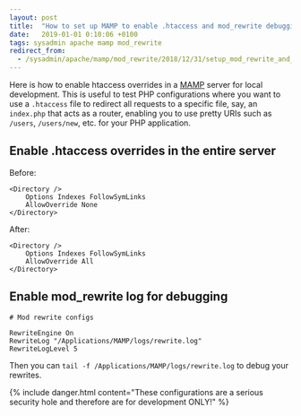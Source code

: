 ```yaml
---
layout: post
title:  "How to set up MAMP to enable .htaccess and mod_rewrite debugging"
date:   2019-01-01 0:10:06 +0100
tags: sysadmin apache mamp mod_rewrite
redirect_from:
  - /sysadmin/apache/mamp/mod_rewrite/2018/12/31/setup_mod_rewrite_and_htaccess_in_mamp
---
```


Here is how to enable htaccess overrides in a [MAMP](https://www.mamp.info/en/) server for local development. This is useful to test PHP configurations where you want to use a `.htaccess` file to redirect all requests to a specific file, say, an `index.php` that acts as a router, enabling you to use pretty URIs such as `/users`, `/users/new`, etc. for your PHP application.

## Enable .htaccess overrides in the entire server

Before:

```
<Directory />
    Options Indexes FollowSymLinks
    AllowOverride None
</Directory>
```

After:

```
<Directory />
    Options Indexes FollowSymLinks
    AllowOverride All
</Directory>
```


## Enable mod_rewrite log for debugging


```
# Mod rewrite configs

RewriteEngine On
RewriteLog "/Applications/MAMP/logs/rewrite.log"
RewriteLogLevel 5
```

Then you can `tail -f /Applications/MAMP/logs/rewrite.log` to debug your rewrites.


{% include danger.html content="These configurations are a serious security hole and therefore are for development ONLY!" %}
